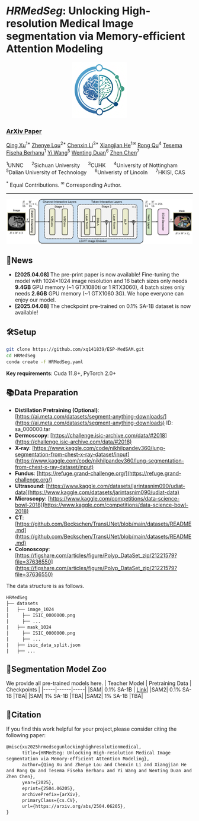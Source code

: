 # *HRMedSeg*: Unlocking High-resolution Medical Image segmentation via Memory-efficient Attention Modeling

<p align="center">
  <img src="figs/logo.png" alt="" width="150" height="150">
</p>

<!-- <i>The icon is generated by recraft.ai.</i> -->


### [ArXiv Paper](https://arxiv.org/abs/2504.06205) 

[Qing Xu](https://scholar.google.com/citations?user=IzA-Ij8AAAAJ&hl=en&authuser=1)<sup>1*</sup> [Zhenye Lou]()<sup>2*</sup> [Chenxin Li](https://xggnet.github.io/)<sup>3*</sup> [Xiangjian He](https://scholar.google.com/citations?user=BiBXGfIAAAAJ&hl=en&authuser=1)<sup>1✉</sup> [Rong Qu](https://scholar.google.com/citations?user=ErszCRMAAAAJ&hl=en&authuser=1)<sup>4</sup> [Tesema Fiseha Berhanu](https://scholar.google.com/citations?hl=en&authuser=1&user=XoL3ZMAAAAAJ)<sup>1</sup> [Yi Wang](https://scholar.google.com/citations?hl=en&user=C1BnRlMAAAAJ&view_op=list_works&sortby=pubdate)<sup>5</sup> [Wenting Duan](https://scholar.google.com/citations?user=H9C0tX0AAAAJ&hl=en&authuser=1)<sup>6</sup> [Zhen Chen](https://franciszchen.github.io/)<sup>7</sup>

<sup>1</sup>UNNC &emsp; <sup>2</sup>Sichuan University &emsp; <sup>3</sup>CUHK &emsp; <sup>4</sup>University of Nottingham &emsp; <sup>5</sup>Dalian University of Technology &emsp; <sup>6</sup>Univeristy of Lincoln &emsp; <sup>7</sup>HKISI, CAS &emsp;

<sup>\*</sup> Equal Contributions. <sup>✉</sup> Corresponding Author. 

-------------------------------------------
![introduction](figs/framework.png)

## 📰News

- **[2025.04.08]** The pre-print paper is now available! Fine-tuning the model with 1024×1024 image resolution and 16 batch sizes only needs **9.4GB** GPU memory (~1 GTX1080ti or 1 RTX3060), 4 batch sizes only needs **2.6GB** GPU memory (~1 GTX1060 3G). We hope everyone can enjoy our model.
- **[2025.04.08]** The checkpoint pre-trained on 0.1% SA-1B dataset is now available!  

## 🛠Setup

```bash
git clone https://github.com/xq141839/ESP-MedSAM.git
cd HRMedSeg
conda create -f HRMedSeg.yaml
```

**Key requirements**: Cuda 11.8+, PyTorch 2.0+

## 📚Data Preparation
- **Distillation Pretraining (Optional)**:  [https://ai.meta.com/datasets/segment-anything-downloads/](https://ai.meta.com/datasets/segment-anything-downloads) ID: sa_000000.tar
- **Dermoscopy**: [https://challenge.isic-archive.com/data/#2018](https://challenge.isic-archive.com/data/#2018)
- **X-ray**: [https://www.kaggle.com/code/nikhilpandey360/lung-segmentation-from-chest-x-ray-dataset/input](https://www.kaggle.com/code/nikhilpandey360/lung-segmentation-from-chest-x-ray-dataset/input)
- **Fundus**: [https://refuge.grand-challenge.org/](https://refuge.grand-challenge.org/)
- **Ultrasound**: [https://www.kaggle.com/datasets/jarintasnim090/udiat-data](https://www.kaggle.com/datasets/jarintasnim090/udiat-data)
- **Microscopy**: [https://www.kaggle.com/competitions/data-science-bowl-2018](https://www.kaggle.com/competitions/data-science-bowl-2018)
- **CT**: [https://github.com/Beckschen/TransUNet/blob/main/datasets/README.md](https://github.com/Beckschen/TransUNet/blob/main/datasets/README.md)
- **Colonoscopy**: [https://figshare.com/articles/figure/Polyp_DataSet_zip/21221579?file=37636550](https://figshare.com/articles/figure/Polyp_DataSet_zip/21221579?file=37636550)

The data structure is as follows.
```
HRMedSeg
├── datasets
│   ├── image_1024
│     ├── ISIC_0000000.png
|     ├── ...
|   ├── mask_1024
│     ├── ISIC_0000000.png
|     ├── ...
|   ├── isic_data_split.json
|   ├── ...
```

## 🎪Segmentation Model Zoo
We provide all pre-trained models here.
| Teacher Model | Pretraining Data | Checkpoints |
|-----|------|-----|
|SAM| 0.1% SA-1B | [Link](https://github.com/xq141839/HRMedSeg/tree/main/pretrain_weights)|
|SAM2| 0.1% SA-1B |TBA|
|SAM| 1% SA-1B |TBA|
|SAM2| 1% SA-1B |TBA|

## 📜Citation
If you find this work helpful for your project,please consider citing the following paper:
```
@misc{xu2025hrmedsegunlockinghighresolutionmedical,
      title={HRMedSeg: Unlocking High-resolution Medical Image segmentation via Memory-efficient Attention Modeling}, 
      author={Qing Xu and Zhenye Lou and Chenxin Li and Xiangjian He and Rong Qu and Tesema Fiseha Berhanu and Yi Wang and Wenting Duan and Zhen Chen},
      year={2025},
      eprint={2504.06205},
      archivePrefix={arXiv},
      primaryClass={cs.CV},
      url={https://arxiv.org/abs/2504.06205}, 
}
```
